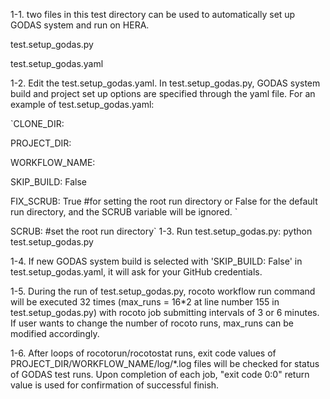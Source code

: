 1-1. two files in this test directory can be used to automatically set up GODAS system and run on HERA.

test.setup_godas.py

test.setup_godas.yaml

1-2. Edit the test.setup_godas.yaml. In test.setup_godas.py, GODAS system build and project set up options are specified through the yaml file. For an example of test.setup_godas.yaml:

`CLONE_DIR: 

PROJECT_DIR: 

WORKFLOW_NAME: 

SKIP_BUILD: False

FIX_SCRUB: True #for setting the root run directory or False for the default run directory, and the SCRUB variable will be ignored. `

SCRUB: #set the root run directory`
1-3. Run test.setup_godas.py: python test.setup_godas.py

1-4. If new GODAS system build is selected with 'SKIP_BUILD: False' in test.setup_godas.yaml, it will ask for your GitHub credentials.

1-5. During the run of test.setup_godas.py, rocoto workflow run command will be executed 32 times (max_runs = 16*2 at line number 155 in test.setup_godas.py) with rocoto job submitting intervals of 3 or 6 minutes. If user wants to change the number of rocoto runs, max_runs can be modified accordingly.

1-6. After loops of rocotorun/rocotostat runs, exit code values of PROJECT_DIR/WORKFLOW_NAME/log/*.log files will be checked for status of GODAS test runs. Upon completion of each job, "exit code 0:0" return value is used for confirmation of successful finish.
